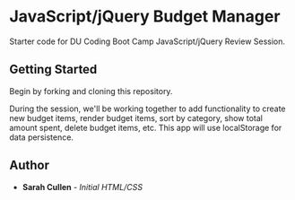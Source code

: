 # JavaScript/jQuery Budget Manager

Starter code for DU Coding Boot Camp JavaScript/jQuery Review Session.

## Getting Started

Begin by forking and cloning this repository.

During the session, we'll be working together to add functionality to 
    create new budget items, 
    render budget items, 
    sort by category, 
    show total amount spent, 
    delete budget items, etc. 
This app will use localStorage for data persistence.

## Author

* **Sarah Cullen** - *Initial HTML/CSS*
